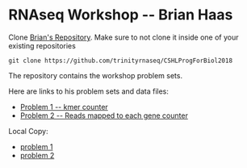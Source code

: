 # RNAseq Workshop -- Brian Haas

Clone [Brian's Repository](https://github.com/trinityrnaseq/CSHLProgForBiol2018). Make sure to not clone it inside one of your existing repositories

```
git clone https://github.com/trinityrnaseq/CSHLProgForBiol2018
```

The repository contains the workshop problem sets.

Here are links to his problem sets and data files:  
  - [Problem 1 -- kmer counter](https://github.com/trinityrnaseq/CSHLProgForBiol2018/tree/master/Exercise_1-counting_kmers)  
  - [Problem 2 -- Reads mapped to each gene counter](https://github.com/trinityrnaseq/CSHLProgForBiol2018/tree/master/Exercise_2-aligned_reads_to_expression)  
 
 
 Local Copy:
   - [problem 1](Exercise_1-counting_kmers)
   - [problem 2](Exercise_2-aligned_reads_to_expression)
 


